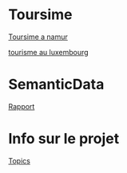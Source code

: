 # Toursime

[Toursime a namur](https://www.province.namur.be/tourisme)

[tourisme au luxembourg](http://www.province.luxembourg.be/fr/tourisme.html?IDC=3541#.XmZNii17RhE)

# SemanticData
[Rapport](https://www.overleaf.com/1761331128kfcgtpxwtnbz)

# Info sur le projet 
[Topics](http://www.montefiore.ulg.ac.be/~binot/INFO8005/Project/Semantic-data-project-topics.pdf)

